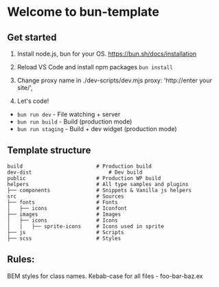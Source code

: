 # Welcome to bun-template

## Get started

1. Install node.js, bun for your OS. https://bun.sh/docs/installation

2. Reload VS Code and install npm packages
   `bun install`
   
4. Change proxy name in ./dev-scripts/dev.mjs  proxy: 'http://enter your site/',

5. Let's code!

- `bun run dev` - File watching + server
- `bun run build` - Build (production mode)
- `bun run staging` - Build + dev widget (production mode)

## Template structure

```
build                        # Production build
dev-dist                         # Dev build
public                       # Production WP build
helpers                      # All type samples and plugins
├── components               # Snippets & Vanilla js helpers
src                          # Sources
├── fonts                    # Fonts
│   ├── icons                # Iconfont
├── images                   # Images
│   ├── icons                # Icons
│   |   ├── sprite-icons     # Icons used in sprite
├── js                       # Scripts
├── scss                     # Styles
```

## Rules:

BEM styles for class names.
Kebab-case for all files - foo-bar-baz.ex

#
